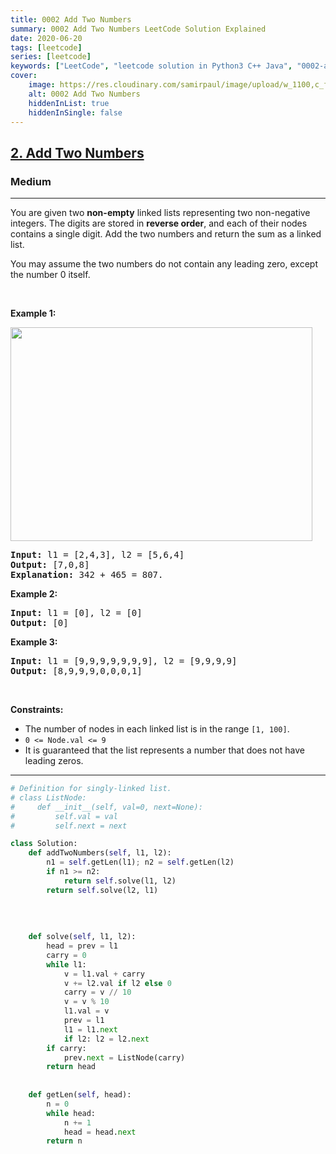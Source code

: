 ```yaml
---
title: 0002 Add Two Numbers
summary: 0002 Add Two Numbers LeetCode Solution Explained
date: 2020-06-20
tags: [leetcode]
series: [leetcode]
keywords: ["LeetCode", "leetcode solution in Python3 C++ Java", "0002-add-two-numbers LeetCode Solution Explained"]
cover:
    image: https://res.cloudinary.com/samirpaul/image/upload/w_1100,c_fit,co_rgb:FFFFFF,l_text:Arial_75_bold:0002 Add Two Numbers - Solution Explained/problem-solving.webp
    alt: 0002 Add Two Numbers
    hiddenInList: true
    hiddenInSingle: false
---
```



<h2><a href="https://leetcode.com/problems/add-two-numbers/">2. Add Two Numbers</a></h2><h3>Medium</h3><hr><div><p>You are given two <strong>non-empty</strong> linked lists representing two non-negative integers. The digits are stored in <strong>reverse order</strong>, and each of their nodes contains a single digit. Add the two numbers and return the sum&nbsp;as a linked list.</p>

<p>You may assume the two numbers do not contain any leading zero, except the number 0 itself.</p>

<p>&nbsp;</p>
<p><strong class="example">Example 1:</strong></p>
<img alt="" src="https://assets.leetcode.com/uploads/2020/10/02/addtwonumber1.jpg" style="width: 483px; height: 342px;">
<pre><strong>Input:</strong> l1 = [2,4,3], l2 = [5,6,4]
<strong>Output:</strong> [7,0,8]
<strong>Explanation:</strong> 342 + 465 = 807.
</pre>

<p><strong class="example">Example 2:</strong></p>

<pre><strong>Input:</strong> l1 = [0], l2 = [0]
<strong>Output:</strong> [0]
</pre>

<p><strong class="example">Example 3:</strong></p>

<pre><strong>Input:</strong> l1 = [9,9,9,9,9,9,9], l2 = [9,9,9,9]
<strong>Output:</strong> [8,9,9,9,0,0,0,1]
</pre>

<p>&nbsp;</p>
<p><strong>Constraints:</strong></p>

<ul>
	<li>The number of nodes in each linked list is in the range <code>[1, 100]</code>.</li>
	<li><code>0 &lt;= Node.val &lt;= 9</code></li>
	<li>It is guaranteed that the list represents a number that does not have leading zeros.</li>
</ul>
</div>

---




```python
# Definition for singly-linked list.
# class ListNode:
#     def __init__(self, val=0, next=None):
#         self.val = val
#         self.next = next

class Solution:
    def addTwoNumbers(self, l1, l2):
        n1 = self.getLen(l1); n2 = self.getLen(l2)
        if n1 >= n2:
            return self.solve(l1, l2)
        return self.solve(l2, l1)
    
    
    
    
    def solve(self, l1, l2):
        head = prev = l1
        carry = 0
        while l1:
            v = l1.val + carry
            v += l2.val if l2 else 0
            carry = v // 10
            v = v % 10
            l1.val = v
            prev = l1
            l1 = l1.next
            if l2: l2 = l2.next
        if carry:
            prev.next = ListNode(carry)
        return head
        
        
    def getLen(self, head):
        n = 0
        while head:
            n += 1
            head = head.next
        return n
```
